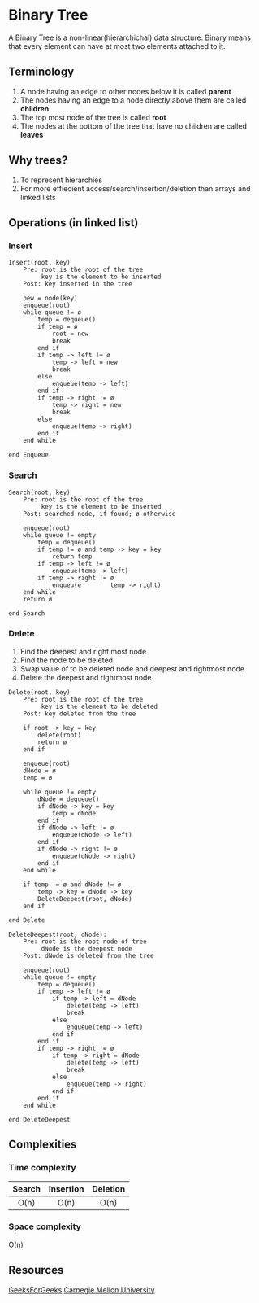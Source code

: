 # Binary Tree

A Binary Tree is a non-linear(hierarchichal) data structure. Binary means that every element can have at most two elements attached to it. 

## Terminology

1. A node having an edge to other nodes below it is called **parent**
2. The nodes having an edge to a node directly above them are called **children**
3. The top most node of the tree is called **root**
4. The nodes at the bottom of the tree that have no children are called **leaves**

## Why trees?
1. To represent hierarchies
2. For more effiecient access/search/insertion/deletion than arrays and linked lists

## Operations (in linked list)

### Insert
```
Insert(root, key)
	Pre: root is the root of the tree
	     key is the element to be inserted
	Post: key inserted in the tree

	new = node(key)
	enqueue(root)
	while queue != ø
		temp = dequeue()
		if temp = ø
			root = new
			break
		end if
		if temp -> left != ø
			temp -> left = new
			break
		else
			enqueue(temp -> left)
		end if
		if temp -> right != ø
			temp -> right = new
			break
		else
			enqueue(temp -> right)
		end if
	end while
	
end Enqueue
```

### Search
```
Search(root, key)
	Pre: root is the root of the tree
	     key is the element to be inserted
	Post: searched node, if found; ø otherwise

	enqueue(root)
	while queue != empty
		temp = dequeue()
		if temp != ø and temp -> key = key
			return temp
		if temp -> left != ø
			enqueue(temp -> left)
		if temp -> right != ø
			enqueu(e		temp -> right)
	end while
	return ø
	
end Search
```

### Delete

1. Find the deepest and right most node
2. Find the node to be deleted
3. Swap value of to be deleted node and deepest and rightmost node
4. Delete the deepest and rightmost node

```
Delete(root, key)
	Pre: root is the root of the tree
	     key is the element to be deleted
	Post: key deleted from the tree
	
	if root -> key = key
		delete(root)
		return ø
	end if
	
	enqueue(root)
	dNode = ø
	temp = ø
	
	while queue != empty
		dNode = dequeue()
		if dNode -> key = key
			temp = dNode
		end if
		if dNode -> left != ø
			enqueue(dNode -> left)
		end if
		if dNode -> right != ø
			enqueue(dNode -> right)
		end if
	end while
	
	if temp != ø and dNode != ø
		temp -> key = dNode -> key
		DeleteDeepest(root, dNode)
	end if
	
end Delete
```
```
DeleteDeepest(root, dNode):
	Pre: root is the root node of tree
		 dNode is the deepest node
	Post: dNode is deleted from the tree

	enqueue(root)
	while queue != empty
		temp = dequeue()
		if temp -> left != ø
			if temp -> left = dNode
				delete(temp -> left)
				break
			else
				enqueue(temp -> left)
			end if
		end if
		if temp -> right != ø
			if temp -> right = dNode
				delete(temp -> left)
				break
			else
				enqueue(temp -> right)
			end if
		end if
	end while
	
end DeleteDeepest
```

## Complexities

### Time complexity

| Search     | Insertion | Deletion  |
| :--------: |:--------: |:--------: |
| O(n)       | O(n)      | O(n)      |

### Space complexity
O(n)

## Resources
[GeeksForGeeks](https://www.geeksforgeeks.org)
[Carnegie Mellon University](http://cs.cmu.edu)